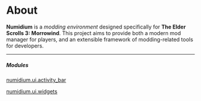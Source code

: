 # About

**Numidium** is a *modding environment* designed specifically for **The Elder Scrolls 3: Morrowind**. This project aims to provide both a modern mod manager for players, and an extensible framework of modding-related tools for developers.

---

##### Modules
[numidium.ui.activity_bar](modules.md)

[numidium.ui.widgets](widgets.md)
